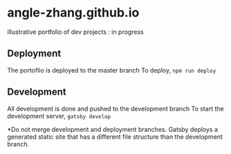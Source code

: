 # angle-zhang.github.io
illustrative portfolio of dev projects : in progress

## Deployment
The portoflio is deployed to the master branch 
To deploy, 
`npm run deploy`

## Development
All development is done and pushed to the development branch
To start the development server, 
`gatsby develop` 

*Do not merge development and deployment branches. Gatsby deploys a generated static site that has a different file structure than the development branch.
